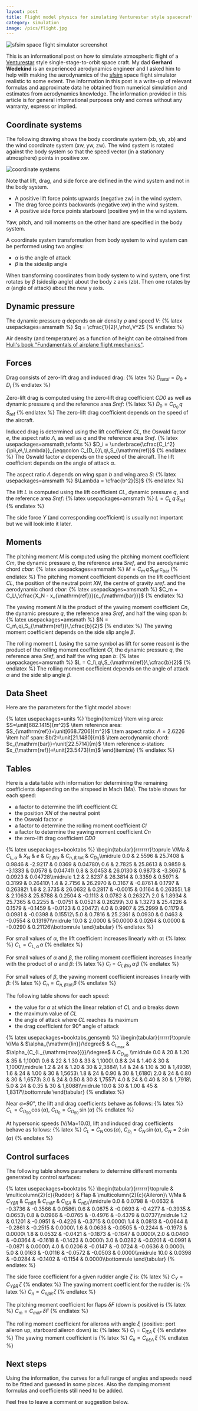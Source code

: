 ```yaml
---
layout: post
title: Flight model physics for simulating Venturestar style spacecraft (Draft)
category: simulation
image: /pics/flight.jpg
---
```


![sfsim space flight simulator screenshot](/pics/flight.jpg)

This is an informational post on how to simulate atmospheric flight of a [Venturestar][2] style single-stage-to-orbit space craft.
My dad **Gerhard Wedekind** is an experienced aerodynamics engineer and I asked him to help with making the aerodynamics of the [sfsim][3] space flight simulator realistic to some extent.
The information in this post is a write-up of relevant formulas and approximate data he obtained from numerical simulation and estimates from aerodynamics knowledge.
The information provided in this article is for general informational purposes only and comes without any warranty, express or implied.

## Coordinate systems

The following drawing shows the body coordinate system (xb, yb, zb) and the wind coordinate system (xw, yw, zw).
The wind system is rotated against the body system so that the speed vector (in a stationary atmosphere) points in positive xw.

![coordinate systems](/pics/windsystem.png)

Note that lift, drag, and side force are defined in the wind system and not in the body system.
* A positive lift force points upwards (negative zw) in the wind system.
* The drag force points backwards (negative xw) in the wind system.
* A positive side force points starboard (positive yw) in the wind system.

Yaw, pitch, and roll moments on the other hand are specified in the body system.

A coordinate system transformation from body system to wind system can be performed using two angles:
* *α* is the angle of attack
* *β* is the sideslip angle

When transforming coordinates from body system to wind system, one first rotates by *β* (sideslip angle) about the body z axis (zb).
Then one rotates by *α* (angle of attack) about the new y axis.

## Dynamic pressure

The dynamic pressure *q* depends on air density *ρ* and speed *V*:
{% latex usepackages=amsmath %}
$q = \cfrac{1}{2}\,\rho\,V^2$
{% endlatex %}

Air density (and temperature) as a function of height can be obtained from [Hull's book "Fundamentals of airplane flight mechanics"][1].

## Forces

Drag consists of zero-lift drag and induced drag:
{% latex %}
$D_{total} = D_0 + D_i$
{% endlatex %}

Zero-lift drag is computed using the zero-lift drag coefficient *CD0* as well as dynamic pressure *q* and the reference area *Sref*:
{% latex %}
$D_0 = C_{D_0}\,q\,S_{\mathrm{ref}}$
{% endlatex %}
The zero-lift drag coefficient depends on the speed of the aircraft.

Induced drag is determined using the lift coefficient *CL*, the Oswald factor *e*, the aspect ratio *Λ*, as well as *q* and the reference area *Sref*.
{% latex usepackages=amsmath,txfonts %}
$D_i = \underbrace{\cfrac{C_L^2}{\pi\,e\,\Lambda}}_{\eqqcolon C_{D_i}}\,q\,S_{\mathrm{ref}}$
{% endlatex %}
The Oswald factor *e* depends on the speed of the aircraft.
The lift coefficient depends on the angle of attack *α*.

The aspect ratio *Λ* depends on wing span *b* and wing area *S*:
{% latex usepackages=amsmath %}
$\Lambda = \cfrac{b^2}{S}$
{% endlatex %}

The lift *L* is computed using the lift coefficient *CL*, dynamic pressure *q*, and the reference area *Sref*:
{% latex usepackages=amsmath %}
$L = C_L\,q\,S_{\mathrm{ref}}$
{% endlatex %}

The side force *Y* (and corresponding coefficient) is usually not important but we will look into it later.

## Moments

The pitching moment *M* is computed using the pitching moment coefficient *Cm*, the dynamic pressure *q*, the reference area *Sref*, and the aerodynamic chord *cbar*:
{% latex usepackages=amsmath %}
$M = C_m\,q\,S_{\mathrm{ref}}\,c_{\mathrm{bar}}$
{% endlatex %}
The pitching moment coefficient depends on the lift coefficient *CL*, the position of the neutral point *XN*, the centre of gravity *xref*. and the aerodynamic chord *cbar*:
{% latex usepackages=amsmath %}
$C_m = C_L\,\cfrac{X_N - x_{\mathrm{ref}}}{c_{\mathrm{bar}}}$
{% endlatex %}

The yawing moment *N* is the product of the yawing moment coefficient *Cn*, the dynamic pressure *q*, the reference area *Sref*, and half the wing span *b*:
{% latex usepackages=amsmath %}
$N = C_n\,q\,S_{\mathrm{ref}}\,\cfrac{b}{2}$
{% endlatex %}
The yawing moment coefficient depends on the side slip angle *β*.

The rolling moment *L* (using the same symbol as lift for some reason) is the product of the rolling moment coefficient *Cl*, the dynamic pressure *q*, the reference area *Sref*, and half the wing span *b*:
{% latex usepackages=amsmath %}
$L = C_l\,q\,S_{\mathrm{ref}}\,\cfrac{b}{2}$
{% endlatex %}
The rolling moment coefficient depends on the angle of attack *α* and the side slip angle *β*.

## Data Sheet

Here are the parameters for the flight model above:

{% latex usepackages=units %}
\begin{itemize}
\item wing area: $S=\unit[682.1415]{m^2}$
\item reference area: $S_{\mathrm{ref}}=\unit[668.7206]{m^2}$
\item aspect ratio: $\Lambda=2.6226$
\item half span: $b/2=\unit[21.1480]{m}$
\item aerodynamic chord: $c_{\mathrm{bar}}=\unit[22.5714]{m}$
\item reference x-station: $x_{\mathrm{ref}}=\unit[23.5473]{m}$
\end{itemize}
{% endlatex %}

## Tables

Here is a data table with information for determining the remaining coefficients depending on the airspeed in Mach (Ma).
The table shows for each speed:
* a factor to determine the lift coefficient *CL*
* the position *XN* of the neutral point
* the Oswald factor *e*
* a factor to determine the rolling moment coefficient *Cl*
* a factor to determine the yawing moment coefficient *Cn*
* the zero-lift drag coefficient *CD0*

{% latex usepackages=booktabs %}
\begin{tabular}{rrrrrrr}\toprule
V/Ma & $C_{L,\alpha}$ & $X_N$   & $e$    & $C_{l,\beta/\alpha}$ & $C_{n,\beta,\mathrm{tot}}$ & $C_{D_0}$\\\midrule
 0.0 &         2.5596 & 25.7408 & 0.9846 &              -2.9217 &                     0.0369 &   0.04780\\
 0.6 &         2.7825 & 25.8613 & 0.9859 &              -3.1333 &                     0.0578 &   0.04741\\
 0.8 &         3.0453 & 26.0130 & 0.9873 &              -3.3667 &                     0.0923 &   0.04728\\\midrule
 1.2 &         2.8237 & 26.3814 & 0.3359 &               0.5971 &                     0.3199 &   0.26410\\
 1.4 &         2.7156 & 26.2970 & 0.3167 &              -0.8761 &                     0.1797 &   0.26382\\
 1.6 &         2.3735 & 26.0632 & 0.2817 &              -0.0015 &                     0.1164 &   0.26355\\
 1.8 &         2.1063 & 25.8788 & 0.2504 &              -0.1113 &                     0.0782 &   0.26327\\
 2.0 &         1.8934 & 25.7365 & 0.2255 &              -0.0751 &                     0.0521 &   0.26299\\
 3.0 &         1.3273 & 25.4226 & 0.1579 &              -0.1459 &                    -0.0123 &   0.20472\\
 4.0 &         0.9907 & 25.2999 & 0.1179 &               0.0981 &                    -0.0398 &   0.15512\\
 5.0 &         0.7816 & 25.2361 & 0.0930 &               0.0463 &                    -0.0554 &   0.13197\\\midrule
10.0 &         2.0000 & 50.0000 & 0.0264 &               0.0000 &                    -0.0290 &   0.21126\\\bottomrule
\end{tabular}
{% endlatex %}

For small values of *α*, the lift coefficient increases linearly with *α*:
{% latex %}
$C_L = C_{L,\alpha}\,\alpha$
{% endlatex %}

For small values of *α* and *β*, the rolling moment coefficient increases linearly with the product of *α* and *β*:
{% latex %}
$C_l = C_{l,\beta/\alpha}\,\alpha\,\beta$
{% endlatex %}

For small values of *β*, the yawing moment coefficient increases linearly with *β*:
{% latex %}
$C_n = C_{n,\beta\,\mathrm{tot}}\,\beta$
{% endlatex %}

The following table shows for each speed:
* the value for *α* at which the linear relation of *CL* and *α* breaks down
* the maximum value of *CL*
* the angle of attack where *CL* reaches its maximum
* the drag coefficient for 90° angle of attack

{% latex usepackages=booktabs,gensymb %}
\begin{tabular}{rrrrr}\toprule
V/Ma & $\alpha_{\mathrm{lin}}/\degree$ & $C_{L_{\mathrm{max}}}$ & $\alpha_{C_{L_{\mathrm{max}}}}/\degree$ & $C_{D_{90}}$ \\\midrule
 0.0 &                              20 &                   1.20 &                              35 &   1,1000\\
 0.6 &                              22 &                   1.30 &                              33 &   1,1000\\
 0.8 &                              24 &                   1.40 &                              30 &   1,1000\\\midrule
 1.2 &                              24 &                   1.20 &                              30 &   2,3884\\
 1.4 &                              24 &                   1.10 &                              30 &   1,4936\\
 1.6 &                              24 &                   1.00 &                              30 &   1,5653\\
 1.8 &                              24 &                   0.90 &                              30 &   1,6180\\
 2.0 &                              24 &                   0.80 &                              30 &   1,6573\\
 3.0 &                              24 &                   0.50 &                              30 &   1,7557\\
 4.0 &                              24 &                   0.40 &                              30 &   1,7918\\
 5.0 &                              24 &                   0.35 &                              30 &   1,8088\\\midrule
10.0 &                              30 &                   1.00 &                              45 &   1,8317\\\bottomrule
\end{tabular}
{% endlatex %}

Near *α=90°*, the lift and drag coefficients behave as follows:
{% latex %}
$C_L=C_{D_{90}}\,\cos(\alpha)$, $C_{D_0}=C_{D_{90}}\,\sin(\alpha)$
{% endlatex %}

At hypersonic speeds (V/Ma=10.0), lift and induced drag coefficients behave as follows:
{% latex %}
$C_L=C_N\,\cos(\alpha)$, $C_{D_i}=C_N\,\sin(\alpha)$, $C_N=2\,\sin(\alpha)$
{% endlatex %}

## Control surfaces

The following table shows parameters to determine different moments generated by control surfaces:

{% latex usepackages=booktabs %}
\begin{tabular}{rrrrrr}\toprule
& \multicolumn{2}{c}{Rudder} & Flap & \multicolumn{2}{c}{Aileron}\\
V/Ma & $C_{Y \beta R}$ & $C_{n \beta R}$ & $C_{m \delta F}$ & $C_{l \xi A}$ & $C_{n \xi A}$\\\midrule
 0.0 &          0.0798 &         -0.0632 &          -0.3736 &       -0.3566 & 0.0586\\
 0.6 &          0.0875 &         -0.0693 &          -0.4277 &       -0.3935 & 0.0653\\
 0.8 &          0.0966 &         -0.0765 &          -0.4976 &       -0.4379 & 0.0737\\\midrule
 1.2 &          0.1201 &         -0.0951 &          -0.4226 &       -0.3715 & 0.0000\\
 1.4 &          0.0813 &         -0.0644 &          -0.2861 &       -0.2515 & 0.0000\\
 1.6 &          0.0638 &         -0.0505 &          -0.2244 &       -0.1973 & 0.0000\\
 1.8 &          0.0532 &         -0.0421 &          -0.1873 &       -0.1647 & 0.0000\\
 2.0 &          0.0460 &         -0.0364 &          -0.1618 &       -0.1423 & 0.0000\\
 3.0 &          0.0282 &         -0.0201 &          -0.0991 &       -0.0871 & 0.0000\\
 4.0 &          0.0206 &         -0.0147 &          -0.0724 &       -0.0636 & 0.0000\\
 5.0 &          0.0163 &         -0.0116 &          -0.0572 &       -0.0503 & 0.0000\\\midrule
10.0 &          0.0398 &         -0.0284 &          -0.1402 &       -0.1154 & 0.0000\\\bottomrule
\end{tabular}
{% endlatex %}

The side force coefficient for a given rudder angle *ζ* is:
{% latex %}
$C_Y = C_{Y \beta R}\,\zeta$
{% endlatex %}
The yawing moment coefficient for the rudder is:
{% latex %}
$C_n = C_{n \beta R}\,\zeta$
{% endlatex %}

The pitching moment coefficient for flaps *δF* (down is positive) is
{% latex %}
$C_m = C_{m \delta F}\,\delta F$
{% endlatex %}

The rolling moment coefficient for ailerons with angle *ξ* (positive: port aileron up, starboard aileron down) is:
{% latex %}
$C_l = C_{l \xi A}\,\xi$
{% endlatex %}
The yawing moment coefficient is
{% latex %}
$C_n = C_{n \xi A}\,\xi$
{% endlatex %}

## Next steps

Using the information, the curves for a full range of angles and speeds need to be fitted and guessed in some places.
Also the damping moment formulas and coefficients still need to be added.

Feel free to leave a comment or suggestion below.

[1]: https://aerostarsolutions.wordpress.com/wp-content/uploads/2011/10/fundmentals_of_airplane_flight_mechanics.pdf
[2]: https://en.wikipedia.org/wiki/VentureStar
[3]: https://wedesoft.github.io/sfsim/
